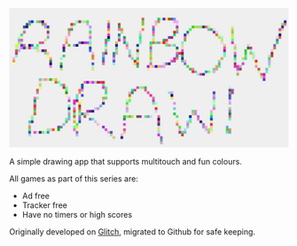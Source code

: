 ![Rainbow Draw](./rainbow-draw.png)

A simple drawing app that supports multitouch and fun colours.

All games as part of this series are:

- Ad free
- Tracker free
- Have no timers or high scores

Originally developed on [Glitch](https://glitch.com), migrated to Github for safe keeping.

